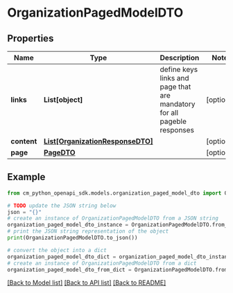 # OrganizationPagedModelDTO


## Properties

Name | Type | Description | Notes
------------ | ------------- | ------------- | -------------
**links** | **List[object]** | define keys links and page that are mandatory for all pageble responses | [optional] 
**content** | [**List[OrganizationResponseDTO]**](OrganizationResponseDTO.md) |  | [optional] 
**page** | [**PageDTO**](PageDTO.md) |  | [optional] 

## Example

```python
from cm_python_openapi_sdk.models.organization_paged_model_dto import OrganizationPagedModelDTO

# TODO update the JSON string below
json = "{}"
# create an instance of OrganizationPagedModelDTO from a JSON string
organization_paged_model_dto_instance = OrganizationPagedModelDTO.from_json(json)
# print the JSON string representation of the object
print(OrganizationPagedModelDTO.to_json())

# convert the object into a dict
organization_paged_model_dto_dict = organization_paged_model_dto_instance.to_dict()
# create an instance of OrganizationPagedModelDTO from a dict
organization_paged_model_dto_from_dict = OrganizationPagedModelDTO.from_dict(organization_paged_model_dto_dict)
```
[[Back to Model list]](../README.md#documentation-for-models) [[Back to API list]](../README.md#documentation-for-api-endpoints) [[Back to README]](../README.md)


